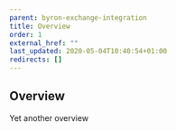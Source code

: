 ```yaml
---
parent: byron-exchange-integration
title: Overview
order: 1
external_href: ""
last_updated: 2020-05-04T10:40:54+01:00
redirects: []
---
```

## Overview

Yet another overview